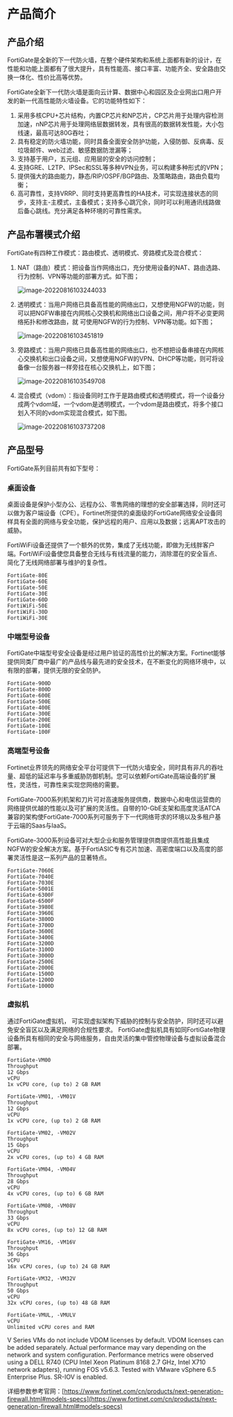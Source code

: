 # 产品简介

## 产品介绍

FortiGate是全新的下一代防火墙，在整个硬件架构和系统上面都有新的设计，在性能和功能上面都有了很大提升，具有性能高、接口丰富、功能齐全、安全路由交换一体化、性价比高等优势。

FortiGate全新下一代防火墙是面向云计算、数据中心和园区及企业网出口用户开发的新一代高性能防火墙设备。它的功能特性如下：

1. 采用多核CPU+芯片结构，内置CP芯片和NP芯片，CP芯片用于处理内容检测加速，nNP芯片用于处理网络层数据转发，具有很高的数据转发性能，大小包线速，最高可达80G吞吐；
2. 具有稳定的防火墙功能，同时具备全面安全防护功能，入侵防御、反病毒、反垃圾邮件、web过滤、敏感数据防泄漏等；
3. 支持基于用户，五元组、应用层的安全的访问控制；
4. 支持GRE、L2TP、IPSec和SSL等多种VPN业务，可以构建多种形式的VPN；
5. 提供强大的路由能力，静态/RIP/OSPF/BGP路由、及策略路由，路由负载均衡；
6. 高可靠性，支持VRRP、同时支持更高靠性的HA技术，可实现连接状态的同步，支持主-主模式，主备模式；支持多心跳冗余，同时可以利用通讯线路做后备心跳线。充分满足各种环境的可靠性需求。

## 产品布署模式介绍

FortiGate有四种工作模式：路由模式、透明模式、旁路模式及混合模式：

1.  NAT（路由）模式：把设备当作网络出口，充分使用设备的NAT、路由选路、行为控制、VPN等功能的部署方式。如下图；

    <img src=".gitbook/assets/image-20220816103244033.png" alt="image-20220816103244033" data-size="original">
2.  透明模式：当用户网络已具备高性能的网络出口，又想使用NGFW的功能，则可以把NGFW串接在内网核心交换机和网络出口设备之间，用户将不必变更网络拓扑和修改路由，就 可使用NGFW的行为控制、VPN等功能。如下图；

    ![image-20220816103451819](.gitbook/assets/image-20220816103451819.png)
3.  旁路模式：当用户网络已具备高性能的网络出口，也不想把设备串接在内网核心交换机和出口设备之间，又想使用NGFW的VPN、DHCP等功能，则可将设备像一台服务器一样旁挂在核心交换机上，如下图；

    ![image-20220816103549708](.gitbook/assets/image-20220816103549708.png)
4.  混合模式（vdom）：指设备同时工作于是路由模式和透明模式，将一个设备分成两个vdom域，一个vdom是透明模式，一个vdom是路由模式，将多个接口划入不同的vdom实现混合模式，如下图。

    ![image-20220816103737208](.gitbook/assets/image-20220816103737208.png)

## 产品型号

FortiGate系列目前共有如下型号：

### 桌面设备

桌面设备是保护小型办公、远程办公、零售网络的理想的安全部署选择，同时还可以做为客户端设备（CPE）。Fortinet所提供的桌面级的FortiGate网络安全设备同样具有全面的网络与安全功能，保护远程的用户、应用以及数据；远离APT攻击的威胁。

FortiWiFi设备还提供了一个额外的优势，集成了无线功能，即做为无线胖客户端。FortiWiFi设备使您具备整合无线与有线流量的能力，消除潜在的安全盲点、简化了无线网络部署与维护的复杂性。

```
FortiGate-80E
FortiGate-60E
FortiGate-50E
FortiGate-30E 
FortiGate-60D
FortiWiFi-50E
FortiWiFi-30D
FortiWiFi-30E
```

### 中端型号设备

FortiGate中端型号安全设备是经过用户验证的高性价比的解决方案。Fortinet能够提供同类厂商中最广的产品线与最先进的安全技术，在不断变化的网络环境中，以有限的部署，提供无限的安全防护。

```
FortiGate-900D
FortiGate-800D
FortiGate-600E
FortiGate-500E
FortiGate-400E
FortiGate-300E
FortiGate-200E
FortiGate-100E
FortiGate-100F
```

### 高端型号设备

Fortinet业界领先的网络安全平台可提供下一代防火墙安全，同时具有非凡的吞吐量、超低的延迟率与多重威胁防御机制。您可以依赖FortiGate高端设备的扩展性，灵活性，可靠性来实现您网络的需要。

FortiGate-7000系列机架和刀片可对高速服务提供商，数据中心和电信运营商的网络提供优越的性能以及可扩展的灵活性。自带的10-GbE支架和高度灵活ATCA兼容的架构使FortiGate-7000系列可服务于下一代网络苛求的环境以及多租户基于云端的Saas与IaaS。

FortiGate-3000系列设备可对大型企业和服务管理提供商提供高性能且集成NGFW的安全解决方案。基于FortiASIC专有芯片加速、高密度端口以及高度的部署灵活性是这一系列产品的显著特点。

```
FortiGate-7060E
FortiGate-7040E
FortiGate-7030E
FortiGate-5001E
FortiGate-6300F
FortiGate-6500F
FortiGate-3980E
FortiGate-3960E
FortiGate-3800D
FortiGate-3700D
FortiGate-3600E
FortiGate-3400E
FortiGate-3200D
FortiGate-3100D
FortiGate-3000D
FortiGate-2500E
FortiGate-2000E
FortiGate-1500D
FortiGate-1200D
FortiGate-1000D
```

### 虚拟机

通过FortiGate虚拟机， 可实现虚拟架构下威胁的控制与安全防护，同时还可以避免安全盲区以及满足网络的合规性要求。 FortiGate虚拟机具有如同FortiGate物理设备所具有相同的安全与网络服务，自由灵活的集中管控物理设备与虚拟设备混合部署。

```
FortiGate-VM00
Throughput
12 Gbps
vCPU       
1x vCPU core, (up to) 2 GB RAM

FortiGate-VM01, -VM01V
Throughput
12 Gbps
vCPU       
1x vCPU core, (up to) 2 GB RAM

FortiGate-VM02, -VM02V
Throughput
15 Gbps
vCPU       
2x vCPU cores, (up to) 4 GB RAM

FortiGate-VM04, -VM04V
Throughput
28 Gbps
vCPU       
4x vCPU cores, (up to) 6 GB RAM

FortiGate-VM08, -VM08V
Throughput
33 Gbps
vCPU       
8x vCPU cores, (up to) 12 GB RAM

FortiGate-VM16, -VM16V
Throughput
36 Gbps
vCPU       
16x vCPU cores, (up to) 24 GB RAM

FortiGate-VM32, -VM32V
Throughput
50 Gbps
vCPU       
32x vCPU cores, (up to) 48 GB RAM

FortiGate-VMUL, -VMULV
vCPU       
Unlimited vCPU cores and RAM
```

V Series VMs do not include VDOM licenses by default. VDOM licenses can be added separately. Actual performance may vary depending on the network and system configuration. Performance metrics were observed using a DELL R740 (CPU Intel Xeon Platinum 8168 2.7 GHz, Intel X710 network adapters), running FOS v5.6.3. Tested with VMware vSphere 6.5 Enterprise Plus. SR-IOV is enabled.

详细参数参考官网：[https://www.fortinet.com/cn/products/next-generation-firewall.html#models-specs](https://www.fortinet.com/cn/products/next-generation-firewall.html#models-specs)
